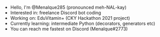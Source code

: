 - Hello, I'm @Menalque285 (pronounced meh-NAL-kay)
- Interested in: freelance Discord bot coding 
- Working on: EduVitamin+ (CKY Hackathon 2021 project) 
- Currently learning: intermediate Python (decorators, generators etc)
- You can reach me fastest on Discord (Menalque#2773)

<!---
Menalque285/Menalque285 is a ✨ special ✨ repository because its `README.md` (this file) appears on your GitHub profile.
You can click the Preview link to take a look at your changes.
--->
